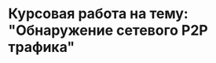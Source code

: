 # Курсовая работа на тему: "Обнаружение сетевого P2P трафика"
<!-- На данный момент реализована программа на Python под Linux, выполняющая перехват TCP/UDP пакетов и их анализ с целью обнаружения P2P трафика.

Используемые методы обнаружения P2P трафика:
* Анализ портов
* Анализ поведения:
  * IP/Port эвристика
  * TCP/UDP эвристика
* Анализ полезной нагрузки для определения следующих приложений:
  * BitTorrent
  * BitCoin  -->
